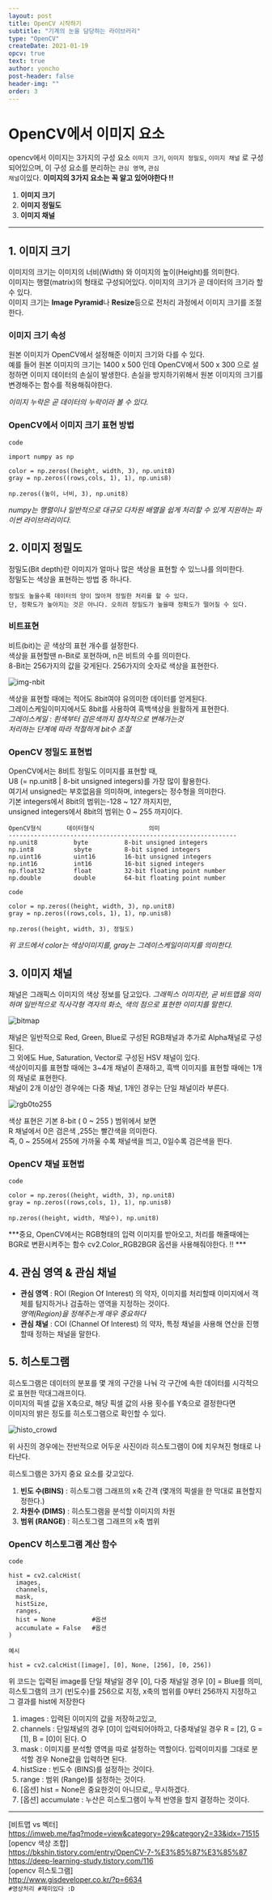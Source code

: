 ```yaml
---
layout: post
title: OpenCV 시작하기
subtitle: "기계의 눈을 담당하는 라이브러리"
type: "OpenCV"
createDate: 2021-01-19
opcv: true
text: true
author: yoncho
post-header: false
header-img: ""
order: 3
---
```


# OpenCV에서 이미지 요소

opencv에서 이미지는 3가지의 구성 요소 <code>이미지 크기</code>, <code>이미지 정밀도</code>, <code>이미지 채널</code> 로 구성되어있으며, 이 구성 요소를 분리하는 <code>관심 영역</code>, <code>관심 채널</code>이있다.
**이미지의 3가지 요소는 꼭 알고 있어야한다 !!**

1. **이미지 크기**
2. **이미지 정밀도**
3. **이미지 채널**

<hr>

## 1. 이미지 크기
  
이미지의 크기는 이미지의 너비(Width) 와 이미지의 높이(Height)를 의미한다.  
이미지는 행렬(matrix)의 형태로 구성되어있다. 이미지의 크기가 곧 데이터의 크기라 할 수 있다.  
이미지 크기는 **Image Pyramid**나 **Resize**등으로 전처리 과정에서 이미지 크기를 조절한다.  

### 이미지 크기 속성
원본 이미지가 OpenCV에서 설정해준 이미지 크기와 다를 수 있다.  
예를 들어 원본 이미지의 크기는 1400 x 500 인데 OpenCV에서 500 x 300 으로 설정하면 이미지 데이터의 손실이 발생한다. 손실을 방지하기위해서 원본 이미지의 크기를 변경해주는 함수를 적용해줘야한다.

*이미지 누락은 곧 데이터의 누락이라 볼 수 있다.*

### OpenCV에서 이미지 크기 표현 방법
<code>code</code>
```
import numpy as np 

color = np.zeros((height, width, 3), np.unit8)
gray = np.zeros((rows,cols, 1), 1), np.unis8)

```
```
np.zeros((높이, 너비, 3), np.unit8)
```
*numpy는 행렬이나 일반적으로 대규모 다차원 배열을 쉽게 처리할 수 있게 지원하는 파이썬 라이브러리이다.*  

## 2. 이미지 정밀도

정밀도(Bit depth)란 이미지가 얼마나 많은 색상을 표현할 수 있느냐를 의미한다.  
정밀도는 색상을 표현하는 방법 중 하나다.

```
정밀도 높을수록 데이터의 양이 많아져 정밀한 처리를 할 수 있다.
단, 정확도가 높아지는 것은 아니다. 오히려 정밀도가 높을때 정확도가 떨어질 수 있다.
```

### 비트표현
비트(bit)는 곧 색상의 표현 개수를 설정한다.  
색상을 표현할땐 n-Bit로 포현하며, n은 비트의 수를 의미한다.  
8-Bit는 256가지의 값을 갖게된다. 256가지의 숫자로 색상을 표현한다.  

![img-nbit](https://user-images.githubusercontent.com/44021629/105048507-01265c80-5aaf-11eb-9b36-1e3d61f6b075.PNG)

색상을 표현할 때에는 적어도 8bit여야 유의미한 데이터를 얻게된다.  
그레이스케일이미지에서도 8bit를 사용하여 흑백색상을 원활하게 표현한다.    
*그레이스케일 : 흰색부터 검은색까지 점차적으로 변해가는것*   
*처리하는 단계에 따라 적절하게 bit수 조절*

### OpenCV 정밀도 표현법
OpenCV에서는 8비트 정밀도 이미지를 표현할 때,  
U8 (= np.unit8 | 8-bit unsigned integers)를 가장 많이 활용한다.   
여기서 unsigned는 부호없음을 의미하며, integers는 정수형을 의미한다.  
기본 integers에서 8bit의 범위는-128 ~ 127 까지지만,  
unsigned integers에서 8bit의 범위는 0 ~ 255 까지이다.  
  

```
OpenCV형식       데이터형식               의미                   
---------------------------------------------------------------
np.unit8          byte          8-bit unsigned integers       
np.int8           sbyte         8-bit signed integers
np.uint16         uint16        16-bit unsigned integers
np.int16          int16         16-bit signed integers
np.float32        float         32-bit floating point number
np.double         double        64-bit floating point number
```
  
<code>code</code>
```
color = np.zeros((height, width, 3), np.unit8)
gray = np.zeros((rows,cols, 1), 1), np.unis8)
```
```
np.zeros((height, width, 3), 정밀도)
```
*위 코드에서 color는 색상이미지를,  gray는 그레이스케일이미지를 의미한다.*


## 3. 이미지 채널
채널은 그래픽스 이미지의 색상 정보를 담고있다.
*그래픽스 이미지란, 곧 비트맵을 의미하며 일반적으로 직사각형 격자의 화소, 색의 점으로 표현한 이미지를 말한다.*

![bitmap](https://user-images.githubusercontent.com/44021629/105053226-0e921580-5ab4-11eb-9b94-131aabe62599.jpg)

채널은 일반적으로 Red, Green, Blue로 구성된 RGB채널과 추가로 Alpha채널로 구성된다.  
그 외에도 Hue, Saturation, Vector로 구성된 HSV 채널이 있다.  
색상이미지를 표현할 때에는 3~4개 채널이 존재하고, 흑백 이미지를 표현할 때에는 1개의 채널로 표현한다.  
채널이 2개 이상인 경우에는 다중 채널, 1개인 경우는 단일 채널이라 부른다.  

![rgb0to255](https://user-images.githubusercontent.com/44021629/105056537-a9402380-5ab7-11eb-8247-aad6e8c87f5c.PNG)

색상 표현은 기본 8-bit ( 0 ~ 255 ) 범위에서 보면    
R 채널에서 0은 검은색 ,255는 빨간색을 의미한다.  
즉, 0 ~ 255에서 255에 가까울 수록 채널색을 띄고, 0일수록 검은색을 띈다.  

  
### OpenCV 채널 표현법

<code>code</code> 
```
color = np.zeros((height, width, 3), np.unit8)
gray = np.zeros((rows,cols, 1), 1), np.unis8)
```
```
np.zeros((height, width, 채널수), np.unit8)
```


***중요, OpenCV에서는 RGB형태의 입력 이미지를 받아오고, 처리를 해줄때에는 BGR로 변환시켜주는 함수 cv2.Color_RGB2BGR 옵션을 사용해줘야한다. !! ***


## 4. 관심 영역 & 관심 채널
- **관심 영역** : ROI (Region Of Interest) 의 약자, 이미지를 처리할때 이미지에서 객체를 탐지하거나 검출하는 영역을 지정하는 것이다.  
*영역(Region)을 정해주는게 매우 중요하다*
- **관심 채널** : COI (Channel Of Interest) 의 약자, 특정 채널을 사용해 연산을 진행할때 정하는 채널을 말한다.


## 5. 히스토그램
히스토그램은 데이터의 분포를 몇 개의 구간을 나눠 각 구간에 속한 데이터를 시각적으로 표현한 막대그래프이다.  
이미지의 픽셀 값을 X축으로, 해당 픽셀 값의 사용 횟수를 Y축으로 결정한다면  
이미지의 밝은 정도를 히스토그램으로 확인할 수 있다.  

![histo_crowd](https://user-images.githubusercontent.com/44021629/105062614-253d6a00-5abe-11eb-8b22-3659e3902bb9.png)


위 사진의 경우에는 전반적으로 어두운 사진이라 히스토그램이 0에 치우쳐진 형태로 나타난다.

히스토그램은 3가지 중요 요소를 갖고있다.  
1. **빈도 수(BINS)** : 히스토그램 그래프의 x축 간격 (몇개의 픽셀을 한 막대로 표현할지 정한다.)
2. **차원수 (DIMS)** : 히스토그램을 분석할 이미지의 차원
3. **범위 (RANGE)** : 히스토그램 그래프의 x축 범위

### OpenCV 히스토그램 계산 함수

<code>code</code>
```
hist = cv2.calcHist(
  images,       
  channels,
  mask,
  histSize,
  ranges,
  hist = None          #옵션
  accumulate = False   #옵션
)
```
<code>예시</code>
```
hist = cv2.calcHist([image], [0], None, [256], [0, 256])
```
위 코드는 입력된 image를 단일 채널일 경우 [0], 다중 채널일 경우 [0] = Blue를 의미, 히스토그램의 크기 (빈도수)를 256으로 지정, x축의 범위를 0부터 256까지 지정하고 그 결과를 hist에 저장한다


1. images : 입력된 이미지의 값을 저장하고있고,   
2. channels : 단일채널의 경우 [0]이 입력되어야하고,  다중채널일 경우 R = [2], G = [1], B = [0]이 된다. O 
3. mask : 이미지를 분석할 영역을 따로 설정하는 역할이다. 입력이미지를 그대로 분석할 경우 None값을 입력하면 된다.
4. histSize : 빈도수 (BINS)를 설정하는 것이다.
5. range : 범위 (Range)를 설정하는 것이다.
6. [옵션] hist = None은 중요한것이 아니므로,, 무시하겠다.
7. [옵션] accumulate : 누산은 히스토그램이 누적 반영을 할지 결정하는 것이다. 



<hr>

[비트맵 vs 벡터]  
https://imweb.me/faq?mode=view&category=29&category2=33&idx=71515   
[opencv 색상 조합]   
https://bkshin.tistory.com/entry/OpenCV-7-%E3%85%87%E3%85%87   
https://deep-learning-study.tistory.com/116   
[opencv 히스토그램]   
http://www.gisdeveloper.co.kr/?p=6634  
<code>#영상처리 #재미있다 :D</code>
